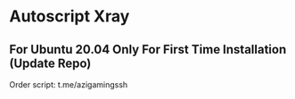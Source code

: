 # Autoscript Xray

## For Ubuntu 20.04 Only For First Time Installation (Update Repo) <br>
  
  Order script: t.me/azigamingssh
